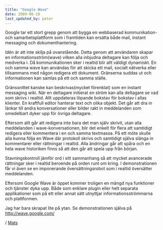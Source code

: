 ```yaml
---
title: "Google Wave"
date: 2009-06-10
last_updated_by: peter
---
```

Google tar ett stort grepp genom att bygga en webbaserad kommunikation- och samarbetsplattform som i framtiden kan ersätta både mail, instant messaging och dokumenthantering.

Idén är att inte skilja på ovanstående. Detta genom att användaren skapar en informationsström(wave) vilken alla inbjudna deltagare kan följa och medverka i. Då kommunikationen sker i realtid blir allt väldigt dynamiskt. En och samma wave kan användas för att skicka ett mail, socialt nätverka eller tillsammans med någon redigera ett dokument. Gränserna suddas ut och informationen kan samlas på ett och samma ställe.

Gränssnittet kanske kan beskrivas(mycket förenklat) som en instant messaging wiki. När en deltagare initierat en ström kan alla deltagare se vad som skrivs i realtid. Allt uppdateras löpande bokstav för bokstav i allas klienter. En kraftfull editor hanterar text och olika objekt. Det går att dra in länkar till andra konversationer eller bilder rakt in meddelanden som omedelbart dyker upp för övriga deltagare.

Eftersom allt går att redigera inte bara det man själv skrivit, utan alla meddelanden i wave-konversationen, blir det enkelt för flera att samtidigt redigera eller kommentera i en och samma textmassa. På ett möte skulle alla kunna följa en Wave där protokoll skrivs och samtidigt själva slänga in kommentarer eller rättningar i realtid. Alla ändringar går att spåra och en hela wave historiken finns så att den går att spela upp från början.

Stavningskontroll jämför ord i sitt sammanhang så att mycket avancerade rättningar sker i realtid beroende på orden runt om kring. I demonstrationen får vi även se en imponerande översättningsrobot som i realtid översätter meddelanden.

Eftersom Google Wave är öppet kommer troligen en mängd nya funktioner och tjänster dyka upp. Både som enklare plugin eller helt separata applikationer som på ett eller annat sätt utnyttjar informationsströmmarna och plattformen.

Jag har bara skrapat lite på ytan. Se demonstrationen själva på <a href="http://wave.google.com/">http://wave.google.com/</a>

/ [Mats](/mats)

